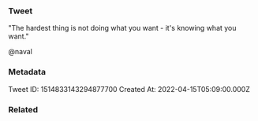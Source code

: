 ### Tweet
"The hardest thing is not doing what you want - it's knowing what you want."

@naval

### Metadata
Tweet ID: 1514833143294877700
Created At: 2022-04-15T05:09:00.000Z

### Related

